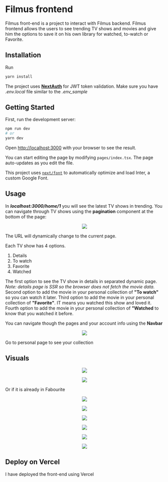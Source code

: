 # Filmus frontend

Filmus front-end is a project to interact with Filmus backend. Filmus frontend allows the users to see trending TV shows and movies and give him the options to save it on his own library for watched, to-watch or Favorite. 

## Installation

Run

```bash
yarn install
```

The project uses **[NextAuth](https://next-auth.js.org/)** for JWT token validation. Make sure you have *.env.local* file similar to the *.env_sample*

## Getting Started

First, run the development server:

```bash
npm run dev
# or
yarn dev

```

Open [http://localhost:3000](http://localhost:3000) with your browser to see the result.

You can start editing the page by modifying `pages/index.tsx`. The page auto-updates as you edit the file.

This project uses [`next/font`](https://nextjs.org/docs/basic-features/font-optimization) to automatically optimize and load Inter, a custom Google Font.

## Usage

In ***localhost:3000/home/1*** you will see the latest TV shows in trending. You can navigate through TV shows using the **pagination** component at the bottom of the page:

<p align="center"><img src= "images/pagination.png" ></p> 

The URL will dynamically change to the current page.

Each TV show has 4 options.

1. Details
2. To watch
3. Favorite 
4. Watched

The first option to see the TV show in details in separated dynamic page. *Note: details page is SSR so the browser does not fetch the movie data.* Second option to add the movie in your personal collection of **"To watch"** so you can watch it later. Third option to add the movie in your personal collection of **"Favorite"**. IT means you watched this show and loved it. Fourth option to add the movie in your personal collection of **"Watched** to know that you watched it before.

You can navigate though the pages and your account info using the **Navbar**

<p align="center"><img src= "images/navigate.png" ></p> 

Go to personal page to see your collection  

## Visuals

<p align="center"><img src= "images/home1.png" ></p> 

<p align="center"><img src= "images/home2.png" ></p> 

Or if it is already in Fabourite
<p align="center"><img src= "images/home3.png" ></p> 

<p align="center"><img src= "images/home4.png" ></p> 

<p align="center"><img src= "images/home5.png" ></p>
<p align="center"><img src= "images/home6.png" ></p> 

<p align="center"><img src= "images/home7.png" ></p>
<p align="center"><img src= "images/home8.png" ></p> 

## Deploy on Vercel

I have deployed the front-end using Vercel
